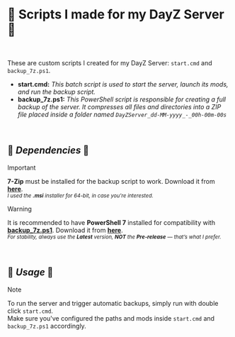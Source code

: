 # 📜 Scripts I made for my DayZ Server 📜

<br>

These are custom scripts I created for my DayZ Server: `start.cmd` and `backup_7z.ps1`.

+ **start.cmd:** _This batch script is used to start the server, launch its mods, and run the backup script._
+ **backup_7z.ps1:** _This PowerShell script is responsible for creating a full backup of the server. It compresses all files and directories into a ZIP file placed inside a folder named `DayZServer_dd-MM-yyyy_-_00h-00m-00s`_

<br>

## 🔗 **_Dependencies_** 🔗
>[!IMPORTANT]
>**7-Zip** must be installed for the backup script to work. Download it from **[here](https://www.7-zip.org/download.html)**.
><br>_<sub>I used the **.msi** installer for 64-bit, in case you're interested.</sub>_

>[!WARNING]
>It is recommended to have **PowerShell 7** installed for compatibility with **[backup_7z.ps1](https://github.com/JotaQC/DayZ-Server-scripts/blob/main/backup_7z.ps1)**. Download it from **[here](https://github.com/PowerShell/PowerShell/releases)**.
><br>_<sub>For stability, always use the **Latest** version, **NOT** the **Pre-release** — that’s what I prefer.</sub>_

<br>

## 🚀 **_Usage_** 🚀
>[!NOTE]
>To run the server and trigger automatic backups, simply run with double click `start.cmd`.
><br>Make sure you've configured the paths and mods inside `start.cmd` and `backup_7z.ps1` accordingly.
